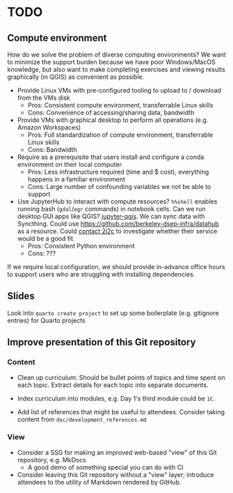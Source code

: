 # TODO

## Compute environment

How do we solve the problem of diverse computing environments? We want to minimize the
support burden because we have poor Windows/MacOS knowledge, but also want to make
completing exercises and viewing results graphically (in QGIS) as convenient as
possible.

* Provide Linux VMs with pre-configured tooling to upload to / download from the VMs
  disk
    * Pros: Consistent compute environment, transferrable Linux skills
    * Cons: Convenience of accessing/sharing data, bandwidth
* Provide VMs with graphical desktop to perform all operations (e.g. Amazon Workspaces)
    * Pros: Full standardization of compute environment, transferrable Linux skills
    * Cons: Bandwidth
* Require as a prerequisite that users install and configure a conda environment on
  their local computer
    * Pros: Less infrastructure required (time and $ cost), everything happens in a
      familiar environment
    * Cons: Large number of confounding variables we not be able to support
* Use JupyterHub to interact with compute resources? `%%shell` enables running bash
  (`gdal`/`ogr` commands) in notebook cells. Can we run desktop GUI apps like QGIS?
  [jupyter-qgis](https://github.com/giswqs/jupyter-qgis). We can sync data with
  Syncthing. Could use <https://github.com/berkeley-dsep-infra/datahub> as a resource.
  Could [contact 2i2c](https://2i2c.org/service/#getahub) to investigate whether their
  service would be a good fit.
    * Pros: Consistent Python environment
    * Cons: ???

If we require local configuration, we should provide in-advance office hours to support
users who are struggling with installing dependencies.


## Slides

Look into `quarto create project` to set up some boilerplate (e.g. gitignore entries)
for Quarto projects


## Improve presentation of this Git repository

### Content

* Clean up curriculum: Should be bullet points of topics and time spent on each topic.
  Extract details for each topic into separate documents.

* Index curriculum into modules, e.g. Day 1's third module could be `1C`.

* Add list of references that might be useful to attendees. Consider taking content from
  `doc/development_references.md`


### View

* Consider a SSG for making an improved web-based "view" of this Git repository, e.g.
  MkDocs
    <!-- alex ignore special -->
    * A good demo of something special you can do with CI
* Consider leaving this Git repository without a "view" layer; introduce attendees to
  the utility of Markdown rendered by GitHub.
